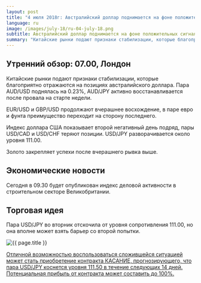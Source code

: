 ```yaml
---
layout: post
title: "4 июля 2018г: Австралийский доллар поднимается на фоне положительных сигналов из Китая"
language: ru
image: /images/july-18/ru-04-july-18.png
subtitle: Австралийский доллар поднимается на фоне положительных сигналов из Китая
summary: "Китайские рынки подают признаки стабилизации, которые благоприятно отражаются на позициях австралийского доллара. Пара AUD/USD поднялась на 0.23%, AUD/JPY активно восстанавливается после провала на старте недели"
---
```

## Утренний обзор: 07.00, Лондон
 
Китайские рынки подают признаки стабилизации, которые благоприятно отражаются на позициях австралийского доллара. Пара AUD/USD поднялась на 0.23%, AUD/JPY активно восстанавливается после провала на старте недели.

EUR/USD и GBP/USD продолжают вчерашнее восхождение, в паре евро и фунта преимущество переходит на сторону последнего.

Индекс доллара США показывает второй негативный день подряд, пары USD/CAD и USD/CHF теряют позиции. USD/JPY разворачивается около уровня 111.00.

Золото закрепляет успехи после вчерашнего рывка выше.
 
## Экономические новости
 
Сегодня в 09.30 будет опубликован индекс деловой активности в строительном секторе Великобритании.
 
## Торговая идея
 
Пара USD/JPY во вторник отскочила от уровня сопротивления 111.00, но она вполне может взять барьер со второй попытки.

<img src="{{ site.url }}/images/july-18/ru-04-july-18.png" alt="{{ page.title }}"  title="{{ page.title }}">

<a href="%LINK%%?currency=USD&market=forex&underlying=frxUSDJPY&formname=touchnotouch&duration_amount=14&duration_units=d&amount=10&amount_type=stake&expiry_type=duration&barrier=111.5" target="_blank" rel="noopener noreferrer nofollow">Отличной возможностью воспользоваться сложившейся ситуацией может стать приобретение контракта КАСАНИЕ, прогнозирующего, что пара USD/JPY коснется уровня 111.50 в течение следующих 14 дней. Потенциальная прибыль от контракта может составить до 100%.</a>
